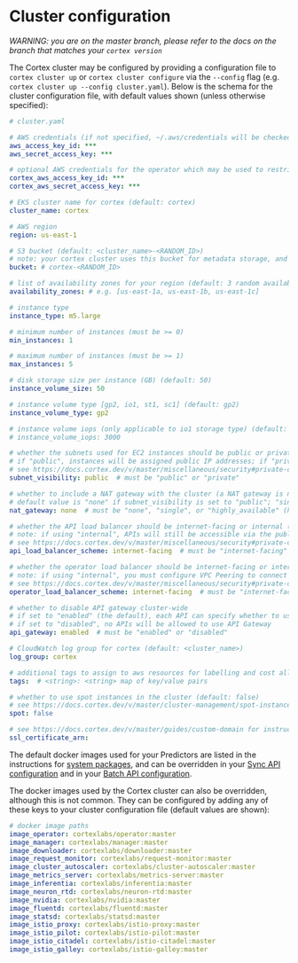 # Cluster configuration

_WARNING: you are on the master branch, please refer to the docs on the branch that matches your `cortex version`_

The Cortex cluster may be configured by providing a configuration file to `cortex cluster up` or `cortex cluster configure` via the `--config` flag (e.g. `cortex cluster up --config cluster.yaml`). Below is the schema for the cluster configuration file, with default values shown (unless otherwise specified):

<!-- CORTEX_VERSION_MINOR x6 -->
```yaml
# cluster.yaml

# AWS credentials (if not specified, ~/.aws/credentials will be checked) (can be overridden by $AWS_ACCESS_KEY_ID and $AWS_SECRET_ACCESS_KEY)
aws_access_key_id: ***
aws_secret_access_key: ***

# optional AWS credentials for the operator which may be used to restrict its AWS access (defaults to the AWS credentials set above)
cortex_aws_access_key_id: ***
cortex_aws_secret_access_key: ***

# EKS cluster name for cortex (default: cortex)
cluster_name: cortex

# AWS region
region: us-east-1

# S3 bucket (default: <cluster_name>-<RANDOM_ID>)
# note: your cortex cluster uses this bucket for metadata storage, and it should not be accessed directly (a separate bucket should be used for your models)
bucket: # cortex-<RANDOM_ID>

# list of availability zones for your region (default: 3 random availability zones from the specified region)
availability_zones: # e.g. [us-east-1a, us-east-1b, us-east-1c]

# instance type
instance_type: m5.large

# minimum number of instances (must be >= 0)
min_instances: 1

# maximum number of instances (must be >= 1)
max_instances: 5

# disk storage size per instance (GB) (default: 50)
instance_volume_size: 50

# instance volume type [gp2, io1, st1, sc1] (default: gp2)
instance_volume_type: gp2

# instance volume iops (only applicable to io1 storage type) (default: 3000)
# instance_volume_iops: 3000

# whether the subnets used for EC2 instances should be public or private (default: "public")
# if "public", instances will be assigned public IP addresses; if "private", instances won't have public IPs and a NAT gateway will be created to allow outgoing network requests
# see https://docs.cortex.dev/v/master/miscellaneous/security#private-cluster for more information
subnet_visibility: public  # must be "public" or "private"

# whether to include a NAT gateway with the cluster (a NAT gateway is necessary when using private subnets)
# default value is "none" if subnet_visibility is set to "public"; "single" if subnet_visibility is "private"
nat_gateway: none  # must be "none", "single", or "highly_available" (highly_available means one NAT gateway per availability zone)

# whether the API load balancer should be internet-facing or internal (default: "internet-facing")
# note: if using "internal", APIs will still be accessible via the public API Gateway endpoint unless you also disable API Gateway in your API's configuration (if you do that, you must configure VPC Peering to connect to your APIs)
# see https://docs.cortex.dev/v/master/miscellaneous/security#private-cluster for more information
api_load_balancer_scheme: internet-facing  # must be "internet-facing" or "internal"

# whether the operator load balancer should be internet-facing or internal (default: "internet-facing")
# note: if using "internal", you must configure VPC Peering to connect your CLI to your cluster operator (https://docs.cortex.dev/v/master/guides/vpc-peering)
# see https://docs.cortex.dev/v/master/miscellaneous/security#private-cluster for more information
operator_load_balancer_scheme: internet-facing  # must be "internet-facing" or "internal"

# whether to disable API gateway cluster-wide
# if set to "enabled" (the default), each API can specify whether to use API Gateway
# if set to "disabled", no APIs will be allowed to use API Gateway
api_gateway: enabled  # must be "enabled" or "disabled"

# CloudWatch log group for cortex (default: <cluster_name>)
log_group: cortex

# additional tags to assign to aws resources for labelling and cost allocation (by default, all resources will be tagged with cortex.dev/cluster-name=<cluster_name>)
tags:  # <string>: <string> map of key/value pairs

# whether to use spot instances in the cluster (default: false)
# see https://docs.cortex.dev/v/master/cluster-management/spot-instances for additional details on spot configuration
spot: false

# see https://docs.cortex.dev/v/master/guides/custom-domain for instructions on how to set up a custom domain
ssl_certificate_arn:
```

The default docker images used for your Predictors are listed in the instructions for [system packages](../deployments/system-packages.md), and can be overridden in your [Sync API configuration](../deployments/syncapi/api-configuration.md) and in your [Batch API configuration](../deployments/batchapi/api-configuration.md).

The docker images used by the Cortex cluster can also be overridden, although this is not common. They can be configured by adding any of these keys to your cluster configuration file (default values are shown):

<!-- CORTEX_VERSION_BRANCH_STABLE -->
```yaml
# docker image paths
image_operator: cortexlabs/operator:master
image_manager: cortexlabs/manager:master
image_downloader: cortexlabs/downloader:master
image_request_monitor: cortexlabs/request-monitor:master
image_cluster_autoscaler: cortexlabs/cluster-autoscaler:master
image_metrics_server: cortexlabs/metrics-server:master
image_inferentia: cortexlabs/inferentia:master
image_neuron_rtd: cortexlabs/neuron-rtd:master
image_nvidia: cortexlabs/nvidia:master
image_fluentd: cortexlabs/fluentd:master
image_statsd: cortexlabs/statsd:master
image_istio_proxy: cortexlabs/istio-proxy:master
image_istio_pilot: cortexlabs/istio-pilot:master
image_istio_citadel: cortexlabs/istio-citadel:master
image_istio_galley: cortexlabs/istio-galley:master
```
